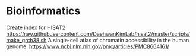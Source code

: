 # Bioinformatics
Create index for HISAT2
https://raw.githubusercontent.com/DaehwanKimLab/hisat2/master/scripts/make_grch38.sh
A single-cell atlas of chromatin accessibility in the human genome: https://www.ncbi.nlm.nih.gov/pmc/articles/PMC8664161/
